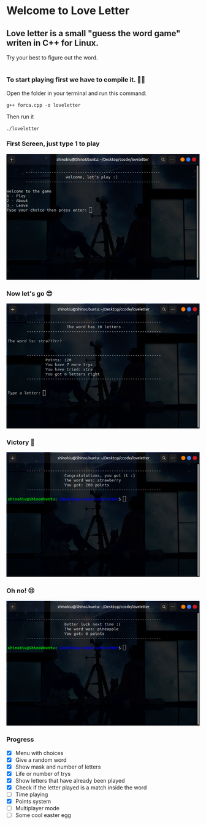 # Welcome to Love Letter

## Love letter is a small "guess the word game" writen in C++ for Linux.

Try your best to figure out the word.</br>

#

### To start playing first we have to compile it. 👨‍💻

Open the folder in your terminal and run this command:

```
g++ forca.cpp -o loveletter
```

Then run it

```
./loveletter
```

### First Screen, just type 1 to play 

![](./screen/menu.png)

### Now let's go 😎

![](./screen/game.png)

### Victory 🥳

![](./screen/victory.png)

### Oh no! 😢

![](./screen/defeat.png)

### Progress

-   [x] Menu with choices
-   [x] Give a random word
-   [x] Show mask and number of letters
-   [x] Life or number of trys
-   [x] Show letters that have already been played
-   [x] Check if the letter played is a match inside the word
-   [ ] Time playing
-   [x] Points system
-   [ ] Multiplayer mode
-   [ ] Some cool easter egg
